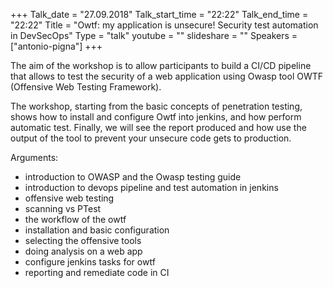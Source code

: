 +++
Talk_date = "27.09.2018"
Talk_start_time = "22:22"
Talk_end_time = "22:22"
Title = "Owtf: my application is unsecure! Security test automation in DevSecOps"
Type = "talk"
youtube = ""
slideshare = ""
Speakers = ["antonio-pigna"]
+++

<p>The aim of the workshop is to allow participants to build a CI/CD pipeline that allows to test the security of a web application using Owasp tool OWTF (Offensive Web Testing Framework).</p>

<p>The workshop, starting from the basic concepts of penetration testing, shows how to install and configure Owtf into jenkins, and how perform automatic test. Finally, we will see the report produced and how use the output of the tool to prevent your unsecure code gets to production.</p>

<p>Arguments:
<ul>
<li>introduction to OWASP and the Owasp testing guide</li>
<li>introduction to devops pipeline and test automation in jenkins</li>
<li>offensive web testing</li>
<li>scanning vs PTest</li>
<li>the workflow of the owtf</li>
<li>installation and basic configuration</li>
<li>selecting the offensive tools</li>
<li>doing analysis on a web app</li>
<li>configure jenkins tasks for owtf</li>
<li>reporting and remediate code in CI</li>
<ul>
</p>